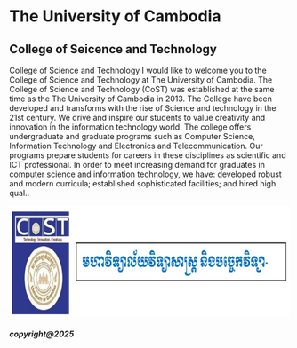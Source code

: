 <!DOCTYPE html>
<html>
<head>
<title> ITE103-HTML&CSS</title>
<head>

<body>
<h1> The University of Cambodia </h1>
<h2> College of Seicence and Technology </h2>
<p>
College of Science and Technology I would like to welcome you to the College of Science and Technology at The University of Cambodia. The College of Science and Technology (CoST) was established at the same time as the The University of Cambodia in 2013. The College have been developed and transforms with the rise of Science and technology in the 21st century. We drive and inspire our students to value creativity and innovation in the information technology world. The college offers undergraduate and graduate programs such as Computer Science, Information Technology and Electronics and Telecommunication. Our programs prepare students for careers in these disciplines as scientific and ICT professional. In order to meet increasing demand for graduates in computer science and information technology, we have: developed robust and modern curricula; established sophisticated facilities; and hired high qual.. 
</p>
<img src="UCicon.jpg" alt="ITE103" width="750" height="200"

</body>



<footer> <h5>copyright@2025</h5> </footer>
</html>
